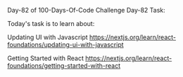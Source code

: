 Day-82 of 100-Days-Of-Code Challenge
Day-82 Task:

Today's task is to learn about:

Updating UI with Javascript
https://nextjs.org/learn/react-foundations/updating-ui-with-javascript

Getting Started with React
https://nextjs.org/learn/react-foundations/getting-started-with-react
